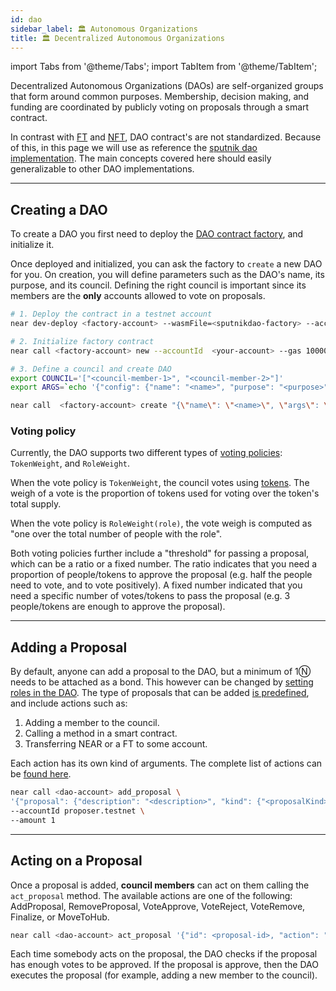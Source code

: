 ```yaml
---
id: dao
sidebar_label: 🏛️ Autonomous Organizations
title: 🏛️ Decentralized Autonomous Organizations
---
```


import Tabs from '@theme/Tabs';
import TabItem from '@theme/TabItem';

Decentralized Autonomous Organizations (DAOs) are self-organized groups that form around common purposes. Membership, decision making,
and funding are coordinated by publicly voting on proposals through a smart contract. 

In contrast with [FT](ft.md) and [NFT](nft.md), DAO contract's are not standardized. Because of this, in this page we will use as
reference the [sputnik dao implementation](https://github.com/near-daos/sputnik-dao-contract). The main concepts covered here should
easily generalizable to other DAO implementations.

---

## Creating a DAO
To create a DAO you first need to deploy the [DAO contract factory](https://github.com/near-daos/sputnik-dao-contract#setup), and initialize it.

Once deployed and initialized, you can ask the factory to `create` a new DAO for you. On creation, you will define parameters such as the DAO's name, its purpose, and its council. Defining the right council is important since its members are the **only** accounts allowed to vote on proposals.


<Tabs className="language-tabs">
  <TabItem value="cli" label="NEAR CLI">

  ```bash
  # 1. Deploy the contract in a testnet account
  near dev-deploy <factory-account> --wasmFile=<sputnikdao-factory> --accountId <your-account>

  # 2. Initialize factory contract
  near call <factory-account> new --accountId  <your-account> --gas 100000000000000

  # 3. Define a council and create DAO
  export COUNCIL='["<council-member-1>", "<council-member-2>"]'
  export ARGS=`echo '{"config": {"name": "<name>", "purpose": "<purpose>", "metadata":"<metadata>"}, "policy": '$COUNCIL'}' | base64`

  near call  <factory-account> create "{\"name\": \"<name>\", \"args\": \"$ARGS\"}" --accountId <your-account> --amount 10 --gas 150000000000000
  ```

  </TabItem>
</Tabs>


### Voting policy
Currently, the DAO supports two different types of [voting policies](https://github.com/near-daos/sputnik-dao-contract#voting-policy): `TokenWeight`, and `RoleWeight`. 

When the vote policy is `TokenWeight`, the council votes using [tokens](ft.md). The weigh of a vote is the proportion of tokens used for voting over the token's total supply.

When the vote policy is `RoleWeight(role)`, the vote weigh is computed as "one over the total number of people with the role".

Both voting policies further include a "threshold" for passing a proposal, which can be a ratio or a fixed number. The ratio indicates that you need a proportion of people/tokens to approve the proposal (e.g. half the people need to vote, and to vote positively). A fixed number indicated that you need a specific number of votes/tokens to pass the proposal (e.g. 3 people/tokens are enough to approve the proposal).

<hr class="subsection"/>

## Adding a Proposal
By default, anyone can add a proposal to the DAO, but a minimum of 1Ⓝ needs to be attached as a bond. This however can be changed by [setting roles in the DAO](https://github.com/near-daos/sputnik-dao-contract#roles-and-permissions). The type of proposals that can be added [is predefined](https://github.com/near-daos/sputnik-dao-contract#proposal-types), and include actions such as:

1. Adding a member to the council.
2. Calling a method in a smart contract.
3. Transferring NEAR or a FT to some account.

Each action has its own kind of arguments. The complete list of actions can be [found here](https://github.com/near-daos/sputnik-dao-contract#proposal-types).

<Tabs className="language-tabs">
  <TabItem value="cli" label="NEAR CLI">

  ```bash
  near call <dao-account> add_proposal \
'{"proposal": {"description": "<description>", "kind": {"<proposalKind>": {"<argument>": "<value>", "<argument>": "<value>"}}}}' \
--accountId proposer.testnet \
--amount 1

  ```

  </TabItem>
</Tabs>

<hr class="subsection"/>

## Acting on a Proposal
Once a proposal is added, **council members** can act on them calling the `act_proposal` method. The available actions are one of the following: AddProposal, RemoveProposal, VoteApprove, VoteReject, VoteRemove, Finalize, or MoveToHub.

<Tabs className="language-tabs">
  <TabItem value="cli" label="NEAR CLI">

  ```bash
  near call <dao-account> act_proposal '{"id": <proposal-id>, "action": "<action>"}' --accountId <a-council-account-id>
  ```

  </TabItem>
</Tabs>

Each time somebody acts on the proposal, the DAO checks if the proposal has enough votes to be approved. If the proposal is approve, then the DAO executes the proposal (for example, adding a new member to the council).